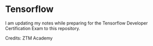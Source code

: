 # Tensorflow
I am updating my notes while preparing for the Tensorflow Developer Certification Exam to this repository.





Credits: ZTM Academy
